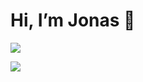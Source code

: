 # Hi, I’m Jonas 👋

![](https://skillicons.dev/icons?i=webpack,htmx,arch,bash,django,js,py,rust,ts&perline=10)

![](https://komarev.com/ghpvc/?username=Ascyii&color=lightgrey)
